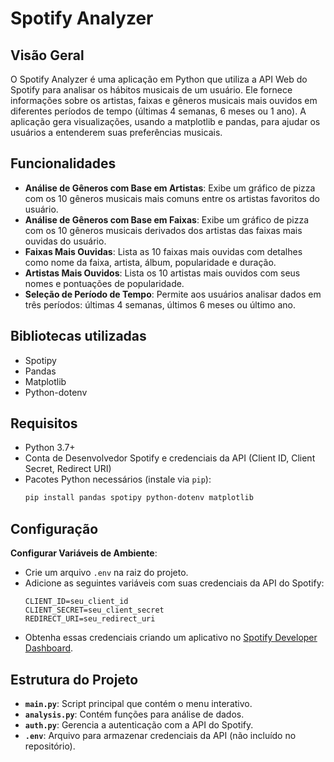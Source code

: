 # Spotify Analyzer

## Visão Geral
O Spotify Analyzer é uma aplicação em Python que utiliza a API Web do Spotify para analisar os hábitos musicais de um usuário. Ele fornece informações sobre os artistas, faixas e gêneros musicais mais ouvidos em diferentes períodos de tempo (últimas 4 semanas, 6 meses ou 1 ano). A aplicação gera visualizações, usando a matplotlib e pandas, para ajudar os usuários a entenderem suas preferências musicais.

## Funcionalidades
- **Análise de Gêneros com Base em Artistas**: Exibe um gráfico de pizza com os 10 gêneros musicais mais comuns entre os artistas favoritos do usuário.
- **Análise de Gêneros com Base em Faixas**: Exibe um gráfico de pizza com os 10 gêneros musicais derivados dos artistas das faixas mais ouvidas do usuário.
- **Faixas Mais Ouvidas**: Lista as 10 faixas mais ouvidas com detalhes como nome da faixa, artista, álbum, popularidade e duração.
- **Artistas Mais Ouvidos**: Lista os 10 artistas mais ouvidos com seus nomes e pontuações de popularidade.
- **Seleção de Período de Tempo**: Permite aos usuários analisar dados em três períodos: últimas 4 semanas, últimos 6 meses ou último ano.

## Bibliotecas utilizadas
- Spotipy
- Pandas
- Matplotlib
- Python-dotenv

## Requisitos
- Python 3.7+
- Conta de Desenvolvedor Spotify e credenciais da API (Client ID, Client Secret, Redirect URI)
- Pacotes Python necessários (instale via `pip`):
  ```bash
  pip install pandas spotipy python-dotenv matplotlib
  ```

## Configuração
**Configurar Variáveis de Ambiente**:
   - Crie um arquivo `.env` na raiz do projeto.
   - Adicione as seguintes variáveis com suas credenciais da API do Spotify:
     ```plaintext
     CLIENT_ID=seu_client_id
     CLIENT_SECRET=seu_client_secret
     REDIRECT_URI=seu_redirect_uri
     ```
   - Obtenha essas credenciais criando um aplicativo no [Spotify Developer Dashboard](https://developer.spotify.com/dashboard/).

## Estrutura do Projeto
- **`main.py`**: Script principal que contém o menu interativo.
- **`analysis.py`**: Contém funções para análise de dados.
- **`auth.py`**: Gerencia a autenticação com a API do Spotify.
- **`.env`**: Arquivo para armazenar credenciais da API (não incluído no repositório).